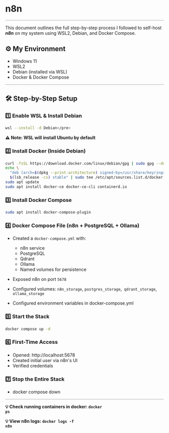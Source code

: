 <h1> n8n </h1>
<hr style="height:2px; background-color:#ccc; border:none;">

This document outlines the full step-by-step process I followed to self-host ***n8n*** on my system using WSL2, Debian, and Docker Compose.

## ⚙️ My Environment

- Windows 11
- WSL2
- Debian (installed via WSL)
- Docker & Docker Compose
<hr style="height:2px; background-color:#ccc; border:none;">

## 🛠️ Step-by-Step Setup

### 1️⃣ Enable WSL & Install Debian

```bash
wsl --install -d Debian</pre>
```

**⚠️ Note: WSL will install Ubuntu by default**

### 2️⃣ Install Docker (Inside Debian)

```bash
curl -fsSL https://download.docker.com/linux/debian/gpg | sudo gpg --dearmor -o /usr/share/keyrings/docker-archive-keyring.gpg
echo \
  "deb [arch=$(dpkg --print-architecture) signed-by=/usr/share/keyrings/docker-archive-keyring.gpg] https://download.docker.com/linux/debian \
  $(lsb_release -cs) stable" | sudo tee /etc/apt/sources.list.d/docker.list > /dev/null
sudo apt update
sudo apt install docker-ce docker-ce-cli containerd.io
```

### 3️⃣ Install Docker Compose

```bash
sudo apt install docker-compose-plugin
```

### 4️⃣ Docker Compose File (n8n + PostgreSQL + Ollama)

- Created a <code>docker-compose.yml</code> with:
  - n8n service
  - PostgreSQL
  - Qdrant
  - Ollama 
  - Named volumes for persistence

- Exposed n8n on port <code>5678</code>
- Configured volumes: <code>n8n_storage</code>, <code>postgres_storage</code>,<code> qdrant_storage</code>,<code> ollama_storage</code>
- Configured environment variables in docker-compose.yml

### 5️⃣ Start the Stack

```bash
docker compose up -d
```

### 6️⃣ First-Time Access

- Opened: http://localhost:5678
- Created initial user via n8n's UI
- Verified credentials

### 7️⃣ Stop the Entire Stack

- docker compose down
<hr style="height:2px; background-color:#ccc; border:none;">

**💡 Check running containers in docker: <code>docker ps</code>**

**💡 View n8n logs: <code>docker logs -f n8n</code>**
